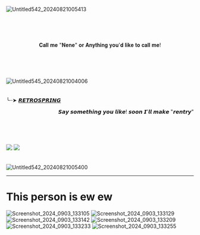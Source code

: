 ![Untitled542_20240821005413](https://github.com/user-attachments/assets/c4d61e05-e6f0-46e5-92e4-87feb03c8599)

<br/><br/><br/>
<p align="center">
𝐂𝐚𝐥𝐥 𝐦𝐞 "𝐍𝐞𝐧𝐞" 𝐨𝐫 𝐀𝐧𝐲𝐭𝐡𝐢𝐧𝐠 𝐲𝐨𝐮'𝐝 𝐥𝐢𝐤𝐞 𝐭𝐨 𝐜𝐚𝐥𝐥 𝐦𝐞! 
</p>
<br/><br/><br/>

![Untitled545_20240821004006](https://github.com/user-attachments/assets/f4804e01-b3e9-4e40-995e-de25a7711d22)
<br/><br/><br/>
╰┈➤ [𝙍𝙀𝙏𝙍𝙊𝙎𝙋𝙍𝙄𝙉𝙂](https://retrospring.net/@Kusanasgi) <p align="right">
𝙎𝙖𝙮 𝙨𝙤𝙢𝙚𝙩𝙝𝙞𝙣𝙜 𝙮𝙤𝙪 𝙡𝙞𝙠𝙚! 𝙨𝙤𝙤𝙣 𝙄'𝙡𝙡 𝙢𝙖𝙠𝙚 "𝙧𝙚𝙣𝙩𝙧𝙮" 
</p>
<br/><br/><br/>

![](https://komarev.com/ghpvc/KusanaArts&color=ccc0e8)
![](https://komarev.com/ghpvc/?username=KusanaArts&label=𝐖𝐞𝐥𝐜𝐨𝐦𝐞!&color=87cefa)
<br/><br/><br/>
![Untitled542_20240821005400](https://github.com/user-attachments/assets/923b56ce-8048-401c-bcf1-2826ff3295db)

------------------

# This person is ew ew 

![Screenshot_2024_0903_133105](https://github.com/user-attachments/assets/429f276b-60e9-4910-9c60-24435557e0a7)
![Screenshot_2024_0903_133129](https://github.com/user-attachments/assets/c37d04c8-81e6-470b-ade3-a7c0784cb37c)
![Screenshot_2024_0903_133142](https://github.com/user-attachments/assets/66a2c0e0-4cc8-4741-828e-ffb795c0cb8c)
![Screenshot_2024_0903_133209](https://github.com/user-attachments/assets/3eb50253-948e-439f-b6fb-e1038bcd9a27)
![Screenshot_2024_0903_133233](https://github.com/user-attachments/assets/999f3aad-a60f-412c-986d-65ee7f0c6eb5)
![Screenshot_2024_0903_133255](https://github.com/user-attachments/assets/58fa665a-a50b-4bcc-a6ae-8531b1e8b866)
<br/><br/><br/>

